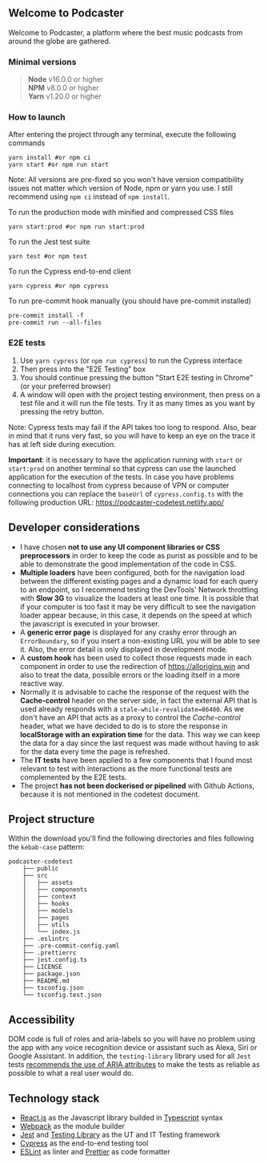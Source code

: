 ## Welcome to Podcaster

Welcome to Podcaster, a platform where the best music podcasts from around the globe are gathered.

### Minimal versions

> **Node** v16.0.0 or higher\
> **NPM** v8.0.0 or higher\
> **Yarn** v1.20.0 or higher

### How to launch

After entering the project through any terminal, execute the following commands

```
yarn install #or npm ci
yarn start #or npm run start
```

Note: All versions are pre-fixed so you won't have version compatibility issues not matter which version of Node, npm or yarn you use. I still recommend using `npm ci` instead of `npm install`.

To run the production mode with minified and compressed CSS files

```
yarn start:prod #or npm run start:prod
```

To run the Jest test suite

```
yarn test #or npm test
```

To run the Cypress end-to-end client

```
yarn cypress #or npm cypress
```

To run pre-commit hook manually (you should have pre-commit installed)

```
pre-commit install -f
pre-commit run --all-files
```

### E2E tests

1. Use `yarn cypress` (or `npm run cypress`) to run the Cypress interface
2. Then press into the "E2E Testing" box
3. You should continue pressing the button "Start E2E testing in Chrome" (or your preferred browser)
4. A window will open with the project testing environment, then press on a test file and it will run the file tests. Try it as many times as you want by pressing the retry button.

Note: Cypress tests may fail if the API takes too long to respond. Also, bear in mind that it runs very fast, so you will have to keep an eye on the trace it has at left side during execution.

**Important**: it is necessary to have the application running with `start` or `start:prod` on another terminal so that cypress can use the launched application for the execution of the tests. In case you have problems connecting to localhost from cypress because of VPN or computer connections you can replace the `baseUrl` of `cypress.config.ts` with the following production URL: https://podcaster-codetest.netlify.app/

## Developer considerations

- I have chosen **not to use any UI component libraries or CSS preprocessors** in order to keep the code as purist as possible and to be able to demonstrate the good implementation of the code in CSS.
- **Multiple loaders** have been configured, both for the navigation load between the different existing pages and a dynamic load for each query to an endpoint, so I recommend testing the DevTools' Network throttling with **Slow 3G** to visualize the loaders at least one time. It is possible that if your computer is too fast it may be very difficult to see the navigation loader appear because, in this case, it depends on the speed at which the javascript is executed in your browser.
- A **generic error page** is displayed for any crashy error through an `ErrorBoundary`, so if you insert a non-existing URL you will be able to see it. Also, the error detail is only displayed in development mode.
- A **custom hook** has been used to collect those requests made in each component in order to use the redirection of https://allorigins.win and also to treat the data, possible errors or the loading itself in a more reactive way.
- Normally it is advisable to cache the response of the request with the **Cache-control** header on the server side, in fact the external API that is used already responds with a `stale-while-revalidate=86400`. As we don't have an API that acts as a proxy to control the _Cache-control_ header, what we have decided to do is to store the response in **localStorage with an expiration time** for the data. This way we can keep the data for a day since the last request was made without having to ask for the data every time the page is refreshed.
- The **IT tests** have been applied to a few components that I found most relevant to test with interactions as the more functional tests are complemented by the E2E tests.
- The project **has not been dockerised or pipelined** with Github Actions, because it is not mentioned in the codetest document.

## Project structure

Within the download you'll find the following directories and files following the `kebab-case` pattern:

```
podcaster-codetest
    ├── public
    ├── src
    │   ├── assets
    │   ├── components
    │   ├── context
    │   ├── hooks
    │   ├── models
    │   ├── pages
    │   ├── utils
    │   └── index.js
    ├── .eslintrc
    ├── .pre-commit-config.yaml
    ├── .prettierrc
    ├── jest.config.ts
    ├── LICENSE
    ├── package.json
    ├── README.md
    ├── tsconfig.json
    └── tsconfig.test.json
```

## Accessibility

DOM code is full of roles and aria-labels so you will have no problem using the app with any voice recognition device or assistant such as Alexa, Siri or Google Assistant. In addition, the `testing-library` library used for all `Jest` tests [recommends the use of ARIA attributes](https://testing-library.com/docs/dom-testing-library/api-accessibility/) to make the tests as reliable as possible to what a real user would do.

## Technology stack

- [React.js](https://es.reactjs.org/) as the Javascript library builded in [Typescript](https://www.typescriptlang.org/) syntax
- [Webpack](https://webpack.js.org/) as the module builder
- [Jest](https://jestjs.io/es-ES/) and [Testing Library](https://testing-library.com/) as the UT and IT Testing framework
- [Cypress](https://www.cypress.io/) as the end-to-end testing tool
- [ESLint](https://eslint.org/) as linter and [Prettier](https://prettier.io/) as code formatter
